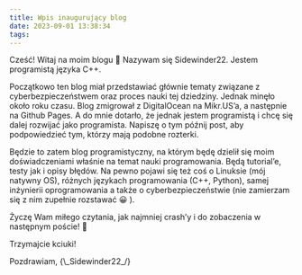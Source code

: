 ```yaml
---
title: Wpis inaugurujący blog 
date: 2023-09-01 13:38:34
tags:
---
```


Cześć! Witaj na moim blogu 🙂
Nazywam się Sidewinder22. Jestem programistą języka C++.

Początkowo ten blog miał przedstawiać głównie tematy związane z cyberbezpieczeństwem oraz proces nauki tej dziedziny.
Jednak minęło około roku czasu. Blog zmigrował z DigitalOcean na Mikr.US’a, a następnie na Github Pages. A do mnie dotarło, że jednak jestem programistą i chcę się dalej rozwijać jako programista. Napiszę o tym późnij post, aby podpowiedzieć tym, którzy mają podobne rozterki.

Będzie to zatem blog programistyczny, na którym będę dzielił się moim doświadczeniami właśnie na temat nauki programowania. Będą tutorial’e, testy jak i opisy błędów. Na pewno pojawi się też coś o Linuksie (mój natywny OS), różnych językach programowania (C++, Python), samej inżynierii oprogramowania a także o cyberbezpieczeństwie (nie zamierzam się z nim zupełnie rozstawać 😀 ).

Życzę Wam miłego czytania, jak najmniej crash’y i do zobaczenia w następnym poście! 🙂

Trzymajcie kciuki!

Pozdrawiam,
{\\\_Sidewinder22\_/}
